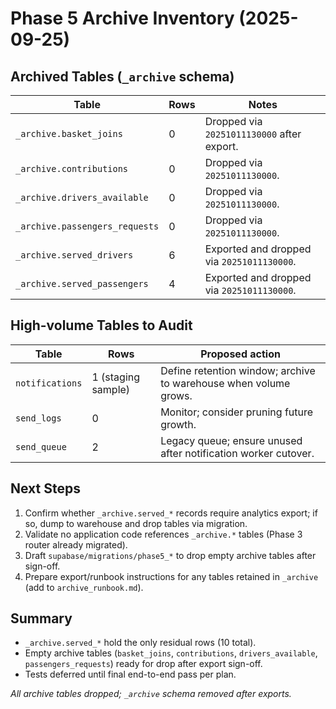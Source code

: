 # Phase 5 Archive Inventory (2025-09-25)

## Archived Tables (`_archive` schema)

| Table                          | Rows | Notes                                      |
| ------------------------------ | ---- | ------------------------------------------ |
| `_archive.basket_joins`        | 0    | Dropped via `20251011130000` after export. |
| `_archive.contributions`       | 0    | Dropped via `20251011130000`.              |
| `_archive.drivers_available`   | 0    | Dropped via `20251011130000`.              |
| `_archive.passengers_requests` | 0    | Dropped via `20251011130000`.              |
| `_archive.served_drivers`      | 6    | Exported and dropped via `20251011130000`. |
| `_archive.served_passengers`   | 4    | Exported and dropped via `20251011130000`. |

## High-volume Tables to Audit

| Table           | Rows               | Proposed action                                                  |
| --------------- | ------------------ | ---------------------------------------------------------------- |
| `notifications` | 1 (staging sample) | Define retention window; archive to warehouse when volume grows. |
| `send_logs`     | 0                  | Monitor; consider pruning future growth.                         |
| `send_queue`    | 2                  | Legacy queue; ensure unused after notification worker cutover.   |

## Next Steps

1. Confirm whether `_archive.served_*` records require analytics export; if so,
   dump to warehouse and drop tables via migration.
2. Validate no application code references `_archive.*` tables (Phase 3 router
   already migrated).
3. Draft `supabase/migrations/phase5_*` to drop empty archive tables after
   sign-off.
4. Prepare export/runbook instructions for any tables retained in `_archive`
   (add to `archive_runbook.md`).

## Summary

- `_archive.served_*` hold the only residual rows (10 total).
- Empty archive tables (`basket_joins`, `contributions`, `drivers_available`,
  `passengers_requests`) ready for drop after export sign-off.
- Tests deferred until final end-to-end pass per plan.

_All archive tables dropped; `_archive` schema removed after exports._
